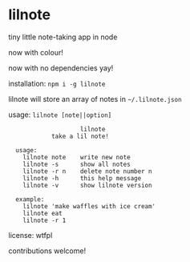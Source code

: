 # lilnote

tiny little note-taking app in node

now with colour!

now with no dependencies yay!

installation: `npm i -g lilnote`

lilnote will store an array of notes in `~/.lilnote.json`

usage: `lilnote [note||option]`

```
                    lilnote
            take a lil note!

  usage:
    lilnote note    write new note
    lilnote -s      show all notes
    lilnote -r n    delete note number n
    lilnote -h      this help message
    lilnote -v      show lilnote version

  example:
    lilnote 'make waffles with ice cream'
    lilnote eat
    lilnote -r 1

```

license: wtfpl

contributions welcome!
